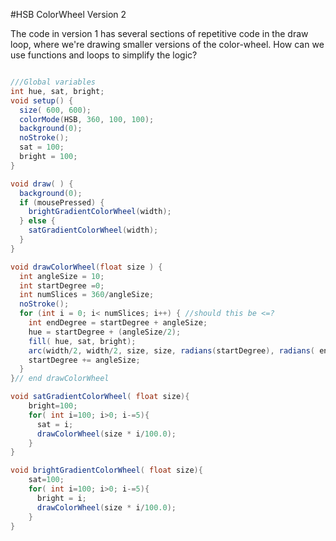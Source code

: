 #HSB ColorWheel Version 2

The code in version 1 has several sections of repetitive code in the draw loop, where we're drawing smaller versions of the color-wheel.  How can we use functions and loops to simplify the logic?


```java

///Global variables
int hue, sat, bright;
void setup() {
  size( 600, 600);
  colorMode(HSB, 360, 100, 100);
  background(0);
  noStroke();
  sat = 100;
  bright = 100;
}

void draw( ) {
  background(0);
  if (mousePressed) {
    brightGradientColorWheel(width);
  } else {
    satGradientColorWheel(width);
  }
}

void drawColorWheel(float size ) {
  int angleSize = 10;
  int startDegree =0;
  int numSlices = 360/angleSize;
  noStroke();
  for (int i = 0; i< numSlices; i++) { //should this be <=?
    int endDegree = startDegree + angleSize;
    hue = startDegree + (angleSize/2);
    fill( hue, sat, bright);
    arc(width/2, width/2, size, size, radians(startDegree), radians( endDegree));
    startDegree += angleSize;
  }
}// end drawColorWheel

void satGradientColorWheel( float size){
    bright=100;
    for( int i=100; i>0; i-=5){
      sat = i;
      drawColorWheel(size * i/100.0); 
    }
}

void brightGradientColorWheel( float size){
    sat=100;
    for( int i=100; i>0; i-=5){
      bright = i;
      drawColorWheel(size * i/100.0); 
    }
}
```

